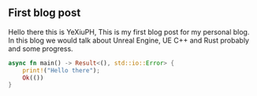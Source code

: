 ## First blog post

Hello there this is YeXiuPH, This is my first blog post for my personal blog.
In this blog we would talk about Unreal Engine, UE C++ and Rust probably and some progress.

```rust
async fn main() -> Result<(), std::io::Error> {
    print!("Hello there");
    Ok(())
}

```
